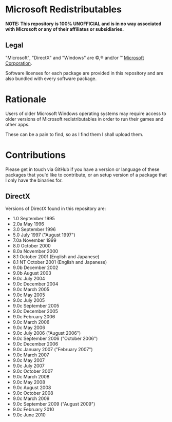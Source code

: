 ﻿# Microsoft Redistributables
__NOTE: This repository is 100% UNOFFICIAL and is in no way associated with Microsoft or any of their affiliates or subsidiaries.__

## Legal
"Microsoft", "DirectX" and "Windows" are ©,® and/or ™ [Microsoft Corporation](https://www.microsoft.com/).

Software licenses for each package are provided in this repository and are also bundled with every software package.

# Rationale
Users of older Microsoft Windows operating systems may require access to older versions of Microsoft redistributables in order to run their games and other apps.

These can be a pain to find, so as I find them I shall upload them.

# Contributions
Please get in touch via GitHub if you have a version or language of these packages that you'd like to contribute, or an setup version of a package that I only have the binaries for.

## DirectX
Versions of DirectX found in this repository are:
* 1.0 September 1995
* 2.0a May 1996
* 3.0 September 1996
* 5.0 July 1997 ("August 1997")
* 7.0a November 1999
* 8.0 October 2000 
* 8.0a November 2000
* 8.1 October 2001 (English and Japanese)
* 8.1 NT October 2001 (English and Japanese)
* 9.0b December 2002
* 9.0b August 2003
* 9.0c July 2004
* 9.0c December 2004
* 9.0c March 2005
* 9.0c May 2005
* 9.0c July 2005
* 9.0c September 2005
* 9.0c December 2005
* 9.0c February 2006
* 9.0c March 2006
* 9.0c May 2006
* 9.0c July 2006 ("August 2006")
* 9.0c September 2006 ("October 2006")
* 9.0c December 2006
* 9.0c January 2007 ("February 2007")
* 9.0c March 2007
* 9.0c May 2007
* 9.0c July 2007
* 9.0c October 2007
* 9.0c March 2008
* 9.0c May 2008
* 9.0c August 2008
* 9.0c October 2008
* 9.0c March 2009
* 9.0c September 2009 ("August 2009")
* 9.0c February 2010
* 9.0c June 2010
